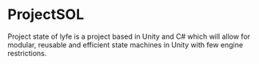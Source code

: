# ProjectSOL
Project state of lyfe is a project based in Unity and C# which will allow for modular, reusable and efficient state machines in Unity with few engine restrictions.
